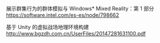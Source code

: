 展示群集行为的群体模拟与 Windows* Mixed Reality：第 1 部分
https://software.intel.com/es-es/node/798662

基于 Unity 的虚拟战场地理环境构建
http://www.bgzdh.com.cn/UserFiles/20147281631100.pdf
